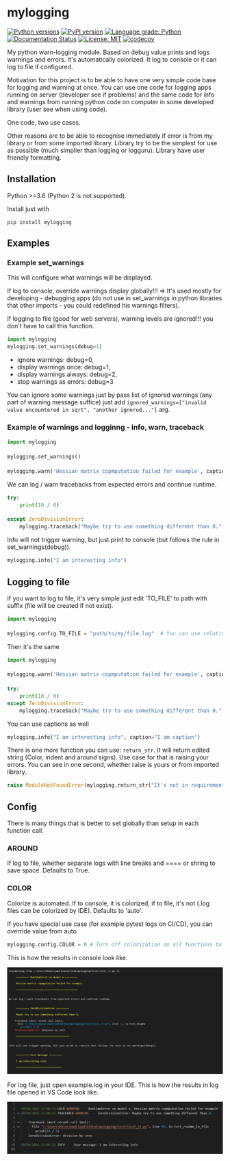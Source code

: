 # mylogging

[![Python versions](https://img.shields.io/pypi/pyversions/mylogging.svg)](https://pypi.python.org/pypi/mylogging/) [![PyPI version](https://badge.fury.io/py/mylogging.svg)](https://badge.fury.io/py/mylogging) [![Language grade: Python](https://img.shields.io/lgtm/grade/python/g/Malachov/mylogging.svg?logo=lgtm&logoWidth=18)](https://lgtm.com/projects/g/Malachov/mylogging/context:python) [![Documentation Status](https://readthedocs.org/projects/mylogging/badge/?version=latest)](https://mylogging.readthedocs.io/en/latest/?badge=latest) [![License: MIT](https://img.shields.io/badge/License-MIT-yellow.svg)](https://opensource.org/licenses/MIT) [![codecov](https://codecov.io/gh/Malachov/mylogging/branch/master/graph/badge.svg)](https://codecov.io/gh/Malachov/mylogging)

My python warn-logging module. Based on debug value prints and logs warnings and errors. It's automatically colorized.
It log to console or it can log to file if configured.

Motivation for this project is to be able to have one very simple code base for logging and warning at once.
You can use one code for logging apps running on server (developer see if problems) and the same code for
info and warnings from running python code on computer in some developed library (user see when using code).

One code, two use cases.

Other reasons are to be able to recognise immediately if error is from my library or from some imported library.
Library try to be the simplest for use as possible (much simplier than logging or logguru).
Library have user friendly formatting.

## Installation

Python >=3.6 (Python 2 is not supported).

Install just with

```console
pip install mylogging
```

## Examples

### Example set_warnings

This will configure what warnings will be displayed.

If log to console, override warnings display globally!!! => It's used mostly for developing - debugging apps
(do not use in set_warnings in python libraries that other imports - you could redefined his warnings filters).

If logging to file (good for web servers), warning levels are ignored!!! you don't have to call this function.

```python
import mylogging
mylogging.set_warnings(debug=1)
```

- ignore warnings: debug=0,
- display warnings once: debug=1,
- display warnings always: debug=2,
- stop warnings as errors: debug=3

You can ignore some warnings just by pass list of ignored warnings (any part of warning message suffice)
just add `ignored_warnings=["invalid value encountered in sqrt", "another ignored..."]` arg.

### Example of warnings and logginng - info, warn, traceback

```python
import mylogging

mylogging.set_warnings()

mylogging.warn('Hessian matrix copmputation failed for example', caption="RuntimeError on model x")
```

We can log / warn tracebacks from expected errors and continue runtime.

```python
try:
    print(10 / 0)

except ZeroDivisionError:
    mylogging.traceback("Maybe try to use something different than 0.")
```

Info will not trigger warning, but just print to console (but follows the rule in set_warnings(debug)).

```python
mylogging.info("I am interesting info")
```

## Logging to file

If you want to log to file, it's very simple just edit 'TO_FILE' to path with suffix (file will
be created if not exist).

```python
import mylogging

mylogging.config.TO_FILE = "path/to/my/file.log"  # You can use relative (just log.log)
```

Then it's the same

```python
import mylogging

mylogging.warn('Hessian matrix copmputation failed for example', caption="RuntimeError on model x")

try:
    print(10 / 0)
except ZeroDivisionError:
    mylogging.traceback("Maybe try to use something different than 0.")
```

You can use captions as well

```python
mylogging.info("I am interesting info", caption="I am caption")
```

There is one more function you can use: `return_str`. It will return edited string (Color, indent and around signs).
Use case for that is raising your errors. You can see in one second, whether raise is yours or from imported library.

```python
raise ModuleNotFoundError(mylogging.return_str("It's not in requirements because...", caption="Library not installed error"))
```

## Config

There is many things that is better to set globally than setup in each function call.

### AROUND

If log to file, whether separate logs with line breaks and ==== or shring to save space.
Defaults to True.

### COLOR

Colorize is automated. If to console, it is colorized, if to file, it's not (.log files
can be colorized by IDE). Defaults to 'auto'.

If you have special use case (for example pytest logs on CI/CD), you can override value from auto

```python
mylogging.config.COLOR = 0 # Turn off colorization on all functions to get rid of weird symbols
```

This is how the results in console look like.

<p align="center">
<img src="docs/source/_static/logging.png" width="620" alt="Logging output example"/>
</p>

For log file, just open example.log in your IDE.
This is how the results in log file opened in VS Code look like.

<p align="center">
<img src="docs/source/_static/logging_file.png" width="620" alt="Logging to file example"/>
</p>
